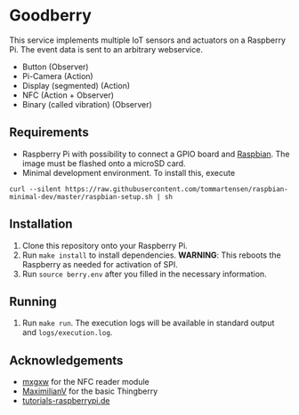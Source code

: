 # Goodberry
This service implements multiple IoT sensors and actuators on a Raspberry Pi. The event data is sent to an arbitrary webservice.
* Button (Observer)
* Pi-Camera (Action)	
* Display (segmented) (Action)	
* NFC (Action + Observer)	
* Binary (called vibration) (Observer)

## Requirements
* Raspberry Pi with possibility to connect a GPIO board and [Raspbian](https://www.raspberrypi.org/downloads/raspbian/). The image must be flashed onto a microSD card.
* Minimal development environment. To install this, execute 
```
curl --silent https://raw.githubusercontent.com/tommartensen/raspbian-minimal-dev/master/raspbian-setup.sh | sh
```

## Installation
1. Clone this repository onto your Raspberry Pi. 
1. Run `make install` to install dependencies. 
   **WARNING**: This reboots the Raspberry as needed for activation of SPI.
1. Run `source berry.env` after you filled in the necessary information.


## Running
1. Run `make run`. The execution logs will be available in standard output and `logs/execution.log`.

## Acknowledgements
* [mxgxw](https://github.com/mxgxw/MFRC522-python/blob/master/LICENSE.txt) for the NFC reader module
* [MaximilianV](https://github.com/MaximilianV/thingberry/blob/master/LICENSE) for the basic Thingberry
* [tutorials-raspberrypi.de](https://tutorials-raspberrypi.de/hd44780-lcd-display-per-i2c-mit-dem-raspberry-pi-ansteuern/)
